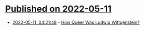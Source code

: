 # [Published on 2022-05-11](index.md)

* [2022-05-11, 04:21:48](https://news.ycombinator.com/item?id=31335817) - [How Queer Was Ludwig Wittgenstein?](https://www.newyorker.com/magazine/2022/05/16/how-queer-was-ludwig-wittgenstein)
